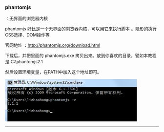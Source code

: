 ### phantomjs
：无界面的浏览器内核

phantomjs
好比是一个无界面的浏览器内核，可以用它来执行脚本 。隐形的执行CSS选择、DOM操作等

官网地址
：http://phantomjs.org/download.html

下载后，并把里面的 phantomjs.exe 拷贝出来。放到你喜欢的目录，譬如本教程是
 C:\phantomjs2.1


然后设置环境变量，在PATH中加入这个地址即可。

![](/assets/asdasdzxc12import.png)

---





